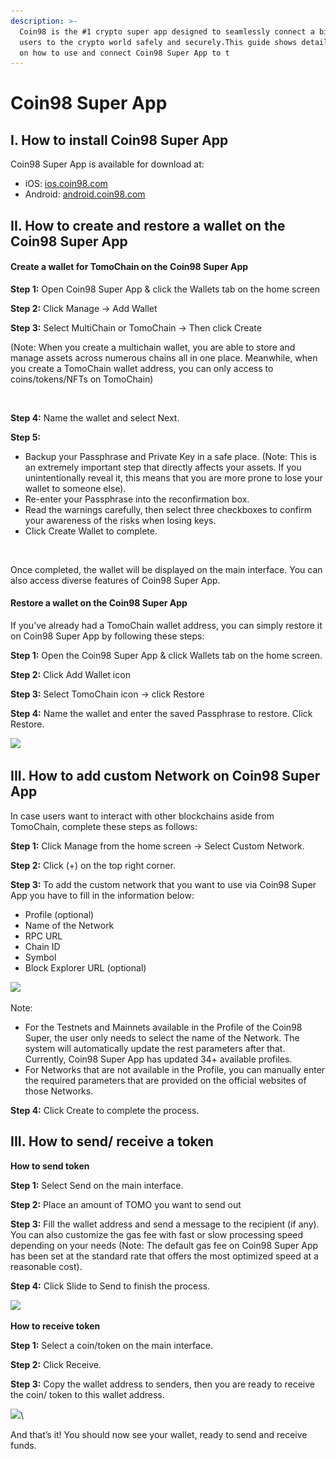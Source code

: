 ```yaml
---
description: >-
  Coin98 is the #1 crypto super app designed to seamlessly connect a billion
  users to the crypto world safely and securely.This guide shows detailed steps
  on how to use and connect Coin98 Super App to t
---
```


# Coin98 Super App

## I. How to install Coin98 Super App&#x20;

Coin98 Super App is available for download at:

* iOS: [ios.coin98.com](https://ios.coin98.com/)&#x20;
* Android: [android.coin98.com](https://android.coin98.com/)

## II. How to create and restore a wallet on the Coin98 Super App

#### Create a wallet for TomoChain on the Coin98 Super App

**Step 1:** Open Coin98 Super App & click the Wallets tab on the home screen

**Step 2:** Click Manage →  Add Wallet

**Step 3:** Select MultiChain or TomoChain → Then click Create&#x20;

(Note: When you create a multichain wallet, you are able to store and manage assets across numerous chains all in one place. Meanwhile, when you create a TomoChain wallet address, you can only access to coins/tokens/NFTs on TomoChain)&#x20;



<figure><img src="../../.gitbook/assets/Thiết kế chưa có tên (1).png" alt=""><figcaption></figcaption></figure>

**Step 4:** Name the wallet and select Next.&#x20;

**Step 5:**&#x20;

* Backup your Passphrase and Private Key in a safe place. (Note: This is an extremely important step that directly affects your assets. If you unintentionally reveal it, this means that you are more prone to lose your wallet to someone else).
* Re-enter your Passphrase into the reconfirmation box.
* Read the warnings carefully, then select three checkboxes to confirm your awareness of the risks when losing keys.
* Click Create Wallet to complete.

<figure><img src="../../.gitbook/assets/Thiết kế chưa có tên (2).png" alt=""><figcaption></figcaption></figure>



Once completed, the wallet will be displayed on the main interface. You can also access diverse features of Coin98 Super App.

#### Restore a wallet on the Coin98 Super App

If you’ve already had a TomoChain wallet address, you can simply restore it on Coin98 Super App by following these steps:

**Step 1:** Open the Coin98 Super App & click Wallets tab on the home screen.

**Step 2:** Click Add Wallet icon

**Step 3:** Select TomoChain icon → click Restore

**Step 4:** Name the wallet and enter the saved Passphrase to restore. Click Restore.



![](https://lh5.googleusercontent.com/35OlauKVNaX41s7kMnkjbY9gKV4cum\_3PUvF0TVYcZ25zYPxPeeGpPhyijLkSfHUv9UFLPE2jpe-F8117HkPigmQm85f-G5mcFuWyi1SeNFfKx\_3RL4XDzcNjLZWJiJUls\_Pzs3uwpXLJ\_5ywgaL0-E)

## III. How to add custom Network on Coin98 Super App

In case users want to interact with other blockchains aside from TomoChain, complete these steps as follows:

**Step 1:** Click Manage from the home screen → Select Custom Network.

**Step 2:** Click (+) on the top right corner.

**Step 3:** To add the custom network that you want to use via Coin98 Super App you have to fill in the information below:

* Profile (optional)
* Name of the Network
* RPC URL
* Chain ID
* Symbol
* Block Explorer URL (optional)



![](https://lh6.googleusercontent.com/hNcwhfZhGBscnZZt83HZKtFCPpMrfg6p4CdRFbZWuNMf0tDveKyZXzaRDIKIz8ezZOlg2nH\_9QS65sPVbexOR\_rzCHanZYB\_tgzdctXde4gK1Umr-3YeQso\_lHXfmJNy5J\_xmTCu0z\_1AHv3Wh8n7qg)

Note:

* For the Testnets and Mainnets available in the Profile of the Coin98 Super, the user only needs to select the name of the Network. The system will automatically update the rest parameters after that. Currently, Coin98 Super App has updated 34+ available profiles.
* For Networks that are not available in the Profile, you can manually enter the required parameters that are provided on the official websites of those Networks.

**Step 4:** Click Create to complete the process.

## III. How to send/ receive a token

**How to send token**

**Step 1:** Select Send on the main interface.

**Step 2:** Place an amount of TOMO you want to send out

**Step 3:** Fill the wallet address and send a message to the recipient (if any). You can also customize the gas fee with fast or slow processing speed depending on your needs (Note: The default gas fee on Coin98 Super App has been set at the standard rate that offers the most optimized speed at a reasonable cost).

**Step 4:** Click Slide to Send to finish the process.

![](https://lh3.googleusercontent.com/75dTDSVIKSC5tp\_uGh-MVUgexyr\_4zeqU-F4fJJMd6Xl\_hVK-bn8wcuwtmpndbKJLGorOSbu7Nl1SjMS9Ul82rqqLy7\_FfkrCApolLU7kUW3e\_VI1XqPUth7-nUlUIVXFgzkM3s3vnAsTEAZY2ARMDE)



**How to receive token**

**Step 1:** Select a coin/token on the main interface.

**Step 2:** Click Receive.

**Step 3:** Copy the wallet address to senders, then you are ready to receive the coin/ token to this wallet address.

![](https://lh5.googleusercontent.com/PnfwBjVjM55XrB9CmLibNMpQiWTaSCmAiqdyFjmN18o8ovtYjUN8JO4LAQY3-ecmFbAwMsRjGMt0xkk9Hp0jwyUS1AdKA-jM5s6XL2so4bG6Vchqji\_EtteqM0\_80CLuloY9k4tHc1oUPDkOhWEXFTg)\


And that’s it! You should now see your wallet, ready to send and receive funds.

